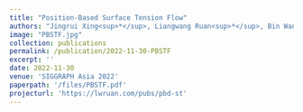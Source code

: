 ```yaml
---
title: "Position-Based Surface Tension Flow"
authors: "Jingrui Xing<sup>*</sup>, Liangwang Ruan<sup>*</sup>, Bin Wang<sup>&dagger;</sup>, Bo Zhu, Baoquan Chen<sup>&dagger;</sup>"
image: "PBSTF.jpg"
collection: publications
permalink: /publication/2022-11-30-PBSTF
excerpt: ''
date: 2022-11-30
venue: 'SIGGRAPH Asia 2022'
paperpath: '/files/PBSTF.pdf'
projecturl: 'https://lwruan.com/pubs/pbd-st'
---
```

